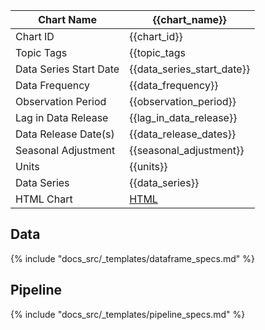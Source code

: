 
| Chart Name             | {{chart_name}}                                             |
|------------------------|------------------------------------------------------------|
| Chart ID               | {{chart_id}}                                               |
| Topic Tags             | {{topic_tags | join(', ')}}                                |
| Data Series Start Date | {{data_series_start_date}}                                 |
| Data Frequency         | {{data_frequency}}                                         |
| Observation Period     | {{observation_period}}                                     |
| Lag in Data Release    | {{lag_in_data_release}}                                    |
| Data Release Date(s)   | {{data_release_dates}}                                     |
| Seasonal Adjustment    | {{seasonal_adjustment}}                                    |
| Units                  | {{units}}                                                  |
| Data Series            | {{data_series}}                                            |
| HTML Chart             | [HTML](../download_chart/{{pipeline_id}}_{{chart_id}}.html)    |

## Data

{% include "docs_src/_templates/dataframe_specs.md" %}

## Pipeline

{% include "docs_src/_templates/pipeline_specs.md" %}
